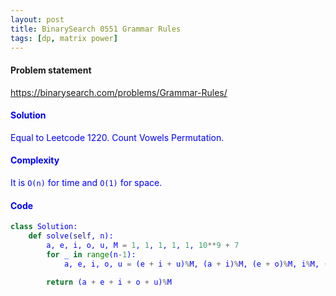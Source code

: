 ```yaml
---
layout: post
title: BinarySearch 0551 Grammar Rules
tags: [dp, matrix power]
---
```


#### Problem statement

<a href="https://binarysearch.com/problems/Grammar-Rules/"> <font color = blue>https://binarysearch.com/problems/Grammar-Rules/

#### Solution
Equal to Leetcode 1220. Count Vowels Permutation.

#### Complexity
It is `O(n)` for time and `O(1)` for space.

#### Code
```python
class Solution:
    def solve(self, n):
        a, e, i, o, u, M = 1, 1, 1, 1, 1, 10**9 + 7
        for _ in range(n-1):
            a, e, i, o, u = (e + i + u)%M, (a + i)%M, (e + o)%M, i%M, (i + o)%M
        
        return (a + e + i + o + u)%M 
```
